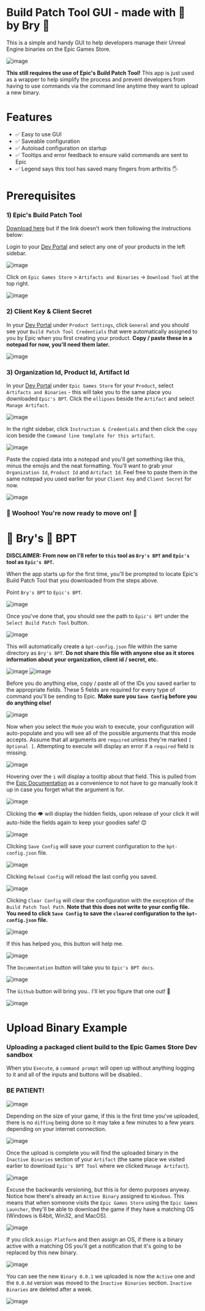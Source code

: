 # Build Patch Tool GUI - made with 🧡 by Bry 💩

This is a simple and handy GUI to help developers manage their Unreal Engine binaries on the Epic Games Store.

![image](https://user-images.githubusercontent.com/11199820/226488441-e16b51bf-08f1-4166-a96a-f8bb7eb1fc9f.png)

**This still requires the use of Epic's Build Patch Tool!** This app is just used as a wrapper to help simplify the process and prevent developers from having to use commands via the command line anytime they want to upload a new binary.

# Features
  - ✅ Easy to use GUI
  - ✅ Saveable configuration
  - ✅ Autoload configuration on startup
  - ✅ Tooltips and error feedback to ensure valid commands are sent to Epic
  - ✅ Legend says this tool has saved many fingers from arthritis 🖐

# Prerequisites

### 1) Epic's Build Patch Tool

[Download here](https://launcher-public-service-prod06.ol.epicgames.com/launcher/api/installer/download/BuildPatchTool.zip) but if the link doesn't work then following the instructions below:

Login to your [Dev Portal](https://dev.epicgames.com/portal) and select any one of your products in the left sidebar.

![image](https://user-images.githubusercontent.com/11199820/226485238-916000dc-625d-4c26-95a5-de244a8dce36.png)

Click on `Epic Games Store` > `Artifacts and Binaries` -> `Download Tool` at the top right.
  
![image](https://user-images.githubusercontent.com/11199820/226485442-d931e75f-a4bc-4378-ba09-32aeee392868.png)


### 2) Client Key & Client Secret
In your [Dev Portal](https://dev.epicgames.com/portal) under `Product Settings`, click `General` and you should see your `Build Patch Tool Credentials` that were automatically assigned to you by Epic when you first creating your product. **Copy / paste these in a notepad for now, you'll need them later.**

![image](https://user-images.githubusercontent.com/11199820/226491614-43bed8e2-6df4-4a31-a5f0-8910bac6c19b.png)

### 3) Organization Id, Product Id, Artifact Id

In your [Dev Portal](https://dev.epicgames.com/portal) under `Epic Games Store` for your `Product`, select `Artifacts and Binaries` - this will take you to the same place you downloaded `Epic's BPT`. Click the `ellipses` beside the `Artifact` and select `Manage Artifact`.

![image](https://user-images.githubusercontent.com/11199820/226492435-1d08fe64-783b-4205-8a6b-0e643de967ab.png)

In the right sidebar, click `Instruction & Credentials` and then click the `copy` icon beside the `Command line template for this artifact`.

![image](https://user-images.githubusercontent.com/11199820/226492802-a210eb77-2e33-4cd7-b900-05d4bcfb6b26.png)

Paste the copied data into a notepad and you'll get something like this, minus the emojis and the neat formatting. You'll want to grab your `Organization Id`, `Product Id` and `Artifact Id`. Feel free to paste them in the same notepad you used earlier for your `Client Key` and `Client Secret` for now.

![image](https://user-images.githubusercontent.com/11199820/226493377-e15f5146-8f35-45af-83b9-3de1c281713d.png)

### 🥳 Woohoo! You're now ready to move on! 🎉 ###

# 💩 Bry's 🧡 BPT

**DISCLAIMER: From now on I'll refer to `this` tool as `Bry's BPT` and `Epic's` tool as `Epic's BPT`.**

When the app starts up for the first time, you'll be prompted to locate Epic's Build Patch Tool that you downloaded from the steps above.

Point `Bry's BPT` to `Epic's BPT`.

![image](https://user-images.githubusercontent.com/11199820/226488752-e1091714-89d8-401a-827b-2cb3f6ae496c.png)

Once you've done that, you should see the path to `Epic's BPT` under the `Select Build Patch Tool` button.

![image](https://user-images.githubusercontent.com/11199820/226489309-6edd6fb6-8828-45b0-85d0-a9a9e2fa75c6.png)

This will automatically create a `bpt-config.json` file within the same directory as `Bry's BPT`. **Do not share this file with anyone else as it stores information about your organization, client id / secret, etc.**

![image](https://user-images.githubusercontent.com/11199820/226490315-c79236d0-1e4f-4cfd-ac6c-70491bbd42a6.png)
![image](https://user-images.githubusercontent.com/11199820/226490002-8a184db6-c62e-4290-b7ef-5334ac974ae2.png)

Before you do anything else, copy / paste all of the IDs you saved earlier to the appropriate fields. These 5 fields are required for every type of command you'll be sending to Epic. **Make sure you `Save Config` before you do anything else!**

![image](https://user-images.githubusercontent.com/11199820/226494135-5a2c0784-bac8-4c71-92b9-a527ef98d4fd.png)

Now when you select the `Mode` you wish to execute, your configuration will auto-populate and you will see all of the possible arguments that this mode accepts. Assume that all arguments are `required` unless they're marked `[ Optional ]`. Attempting to execute will display an error if a `required` field is missing.

![image](https://user-images.githubusercontent.com/11199820/226495526-1ce9e377-3cd3-4553-ab5c-539d09135600.png)

Hovering over the `i` will display a tooltip about that field. This is pulled from the [Epic Documentation](https://dev.epicgames.com/docs/epic-games-store/publishing-tools/store-presence/upload-binaries/bpt-instructions-150) as a convenience to not have to go manually look it up in case you forget what the argument is for.

![image](https://user-images.githubusercontent.com/11199820/226495663-0365c8b5-55c1-4d79-87b6-992ea34da0a3.png)

Clicking the 👁 will display the hidden fields, upon release of your click it will auto-hide the fields again to keep your goodies safe! 😊

![image](https://user-images.githubusercontent.com/11199820/226495943-cc0c71bd-0262-43c5-8aab-3b2c3690ffde.png)

Clicking `Save Config` will save your current configuration to the `bpt-config.json` file.

![image](https://user-images.githubusercontent.com/11199820/226496591-a84c276b-a464-4776-81ed-602c8f7919f1.png)

Clicking `Reload Config` will reload the last config you saved.

![image](https://user-images.githubusercontent.com/11199820/226496193-93bf9b10-506c-4cab-ba5a-4bc333e82691.png)

Clicking `Clear Config` will clear the configuration with the exception of the `Build Patch Tool Path`. **Note that this does not write to your config file. You need to click `Save Config` to save the `cleared` configuration to the `bpt-config.json` file.**

![image](https://user-images.githubusercontent.com/11199820/226496530-21fb5409-69a4-46b6-8bdf-3a91f46655f9.png)

If this has helped you, this button will help me.

![image](https://user-images.githubusercontent.com/11199820/226496997-a92cd6f9-8d2c-4094-bdab-2d20c9b0945d.png)

The `Documentation` button will take you to `Epic's BPT docs`.

![image](https://user-images.githubusercontent.com/11199820/226497164-1b3b5da7-692d-49c9-ab58-6707939a8656.png)

The `Github` button will bring you.. I'll let you figure that one out! 💩

![image](https://user-images.githubusercontent.com/11199820/226497527-c5cd81f4-7d90-4bea-a868-7b08ebd1c8b3.png)

# Upload Binary Example

### Uploading a packaged client build to the Epic Games Store Dev sandbox

When you `Execute`, a `command prompt` will open up without anything logging to it and all of the inputs and buttons will be disabled..
<h3>BE PATIENT!</h3>

![image](https://user-images.githubusercontent.com/11199820/226499770-8bd1c66c-cf1e-4239-80cc-040fc17947a4.png)

Depending on the size of your game, if this is the first time you've uploaded, there is no `diffing` being done so it may take a few minutes to a few years depending on your internet connection.

![image](https://user-images.githubusercontent.com/11199820/226498366-6c0157dd-7ac8-4c7f-9c80-826e95df918e.png)

Once the upload is complete you will find the uploaded binary in the `Inactive Binaries` section of your `Artifact` (the same place we visited earlier to download `Epic's BPT Tool` where we clicked `Manage Artifact`).

![image](https://user-images.githubusercontent.com/11199820/226500274-8526cf11-250d-4b25-a963-baf305e46712.png)

Excuse the backwards versioning, but this is for demo purposes anyway. Notice how there's already an `Active Binary` assigned to `Windows`. This means that when someone visits the `Epic Games Store` using the `Epic Games Launcher`, they'll be able to download the game if they have a matching OS (Windows is 64bit, Win32, and MacOS). 

![image](https://user-images.githubusercontent.com/11199820/226500561-6ca73488-603e-419a-9b04-5a43133bfb1a.png)


If you click `Assign Platform` and then assign an OS, if there is a binary active with a matching OS you'll get a notification that it's going to be replaced by this new binary.

![image](https://user-images.githubusercontent.com/11199820/226500743-a7dcf4ef-d297-4fb7-88f6-d9b84b725bb8.png)

You can see the new `Binary 0.0.1` we uploaded is now the `Active` one and the `0.0.8d` version was moved to the `Inactive Binaries` section. `Inactive Binaries` are deleted after a week.

![image](https://user-images.githubusercontent.com/11199820/226500851-12216ff9-e298-4606-b9d3-785bc60f6d55.png)
